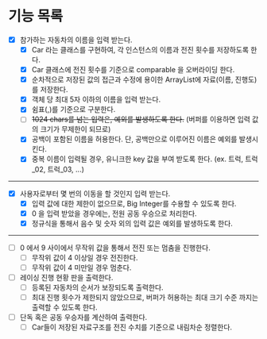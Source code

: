 # 기능 목록
- [X] 참가하는 자동차의 이름을 입력 받는다.
    - [X] Car 라는 클래스를 구현하여, 각 인스턴스의 이름과 전진 횟수를 저장하도록 한다.
    - [X] Car 클래스에 전진 횟수를 기준으로 comparable 을 오버라이딩 한다.
    - [X] 순차적으로 저장된 값의 접근과 수정에 용이한 ArrayList에 자료(이름, 진행도)를 저장한다. 
    - [X] 객체 당 최대 5자 이하의 이름을 입력 받는다.
    - [X] 쉼표(,)를 기준으로 구분한다.
    - [ ] ~~1024 chars를 넘는 입력은, 예외를 발생하도록 한다.~~ (버퍼를 이용하면 입력 값의 크기가 무제한이 되므로)
    - [X] 공백이 포함된 이름을 허용한다. 단, 공백만으로 이루어진 이름은 예외를 발생시킨다.
    - [X] 중복 이름이 입력될 경우, 유니크한 key 값을 부여 받도록 한다. (ex. 트럭, 트럭_02, 트럭_03, ...)
---
- [X] 사용자로부터 몇 번의 이동을 할 것인지 입력 받는다.
    - [X] 입력 값에 대한 제한이 없으므로, Big Integer를 수용할 수 있도록 한다.
    - [X] 0 을 입력 받았을 경우에는, 전원 공동 우승으로 처리한다.
    - [X] 정규식을 통해서 음수 및 숫자 외의 입력 값은 예외를 발생하도록 한다.
---
- [ ] 0 에서 9 사이에서 무작위 값을 통해서 전진 또는 멈춤을 진행한다.
    - [ ] 무작위 값이 4 이상일 경우 전진한다.
    - [ ] 무작위 값이 4 미만일 경우 멈춘다.
- [ ] 레이싱 진행 현황 판을 출력한다.
    - [ ] 등록된 자동차의 순서가 보장되도록 출력한다.
    - [ ] 최대 진행 횟수가 제한되지 않았으므로, 버퍼가 허용하는 최대 크기 수준 까지는 출력할 수 있도록 한다.
- [ ] 단독 혹은 공동 우승자를 계산하여 출력한다.
    - [ ] Car들이 저장된 자료구조를 전진 수치를 기준으로 내림차순 정렬한다.